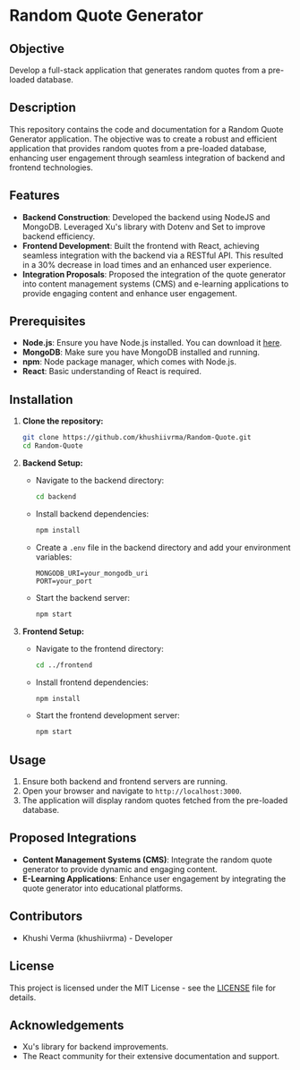 # Random Quote Generator

## Objective
Develop a full-stack application that generates random quotes from a pre-loaded database.

## Description
This repository contains the code and documentation for a Random Quote Generator application. The objective was to create a robust and efficient application that provides random quotes from a pre-loaded database, enhancing user engagement through seamless integration of backend and frontend technologies.

## Features
- **Backend Construction**: Developed the backend using NodeJS and MongoDB. Leveraged Xu's library with Dotenv and Set to improve backend efficiency.
- **Frontend Development**: Built the frontend with React, achieving seamless integration with the backend via a RESTful API. This resulted in a 30% decrease in load times and an enhanced user experience.
- **Integration Proposals**: Proposed the integration of the quote generator into content management systems (CMS) and e-learning applications to provide engaging content and enhance user engagement.

## Prerequisites
- **Node.js**: Ensure you have Node.js installed. You can download it [here](https://nodejs.org/).
- **MongoDB**: Make sure you have MongoDB installed and running.
- **npm**: Node package manager, which comes with Node.js.
- **React**: Basic understanding of React is required.

## Installation

1. **Clone the repository:**
   ```bash
   git clone https://github.com/khushiivrma/Random-Quote.git
   cd Random-Quote
   ```

2. **Backend Setup:**
   - Navigate to the backend directory:
     ```bash
     cd backend
     ```
   - Install backend dependencies:
     ```bash
     npm install
     ```
   - Create a `.env` file in the backend directory and add your environment variables:
     ```env
     MONGODB_URI=your_mongodb_uri
     PORT=your_port
     ```
   - Start the backend server:
     ```bash
     npm start
     ```

3. **Frontend Setup:**
   - Navigate to the frontend directory:
     ```bash
     cd ../frontend
     ```
   - Install frontend dependencies:
     ```bash
     npm install
     ```
   - Start the frontend development server:
     ```bash
     npm start
     ```

## Usage

1. Ensure both backend and frontend servers are running.
2. Open your browser and navigate to `http://localhost:3000`.
3. The application will display random quotes fetched from the pre-loaded database.

## Proposed Integrations
- **Content Management Systems (CMS)**: Integrate the random quote generator to provide dynamic and engaging content.
- **E-Learning Applications**: Enhance user engagement by integrating the quote generator into educational platforms.

## Contributors
- Khushi Verma (khushiivrma) - Developer

## License
This project is licensed under the MIT License - see the [LICENSE](LICENSE) file for details.

## Acknowledgements
- Xu's library for backend improvements.
- The React community for their extensive documentation and support.
